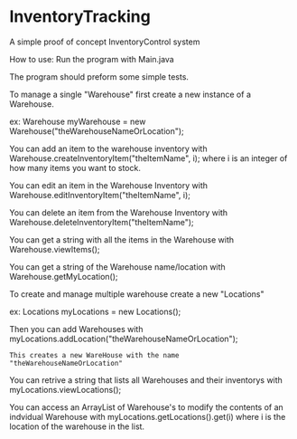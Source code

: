 # InventoryTracking
A simple proof of concept InventoryControl system

How to use:
Run the program with Main.java

The program should preform some simple tests.

To manage a single "Warehouse" first create a new instance of a Warehouse.

  ex: Warehouse myWarehouse = new Warehouse("theWarehouseNameOrLocation");
  
  You can add an item to the warehouse inventory with Warehouse.createInventoryItem("theItemName", i); where i is an integer of how many items you want to stock.
  
  You can edit an item in the Warehouse Inventory with Warehouse.editInventoryItem("theItemName", i);
  
  You can delete an item from the Warehouse Inventory with Warehouse.deleteInventoryItem("theItemName");
  
  You can get a string with all the items in the Warehouse with Warehouse.viewItems();
  
  You can get a string of the Warehouse name/location with Warehouse.getMyLocation();
  
  
To create and manage multiple warehouse create a new "Locations"

  ex: Locations myLocations = new Locations();
  
  Then you can add Warehouses with myLocations.addLocation("theWarehouseNameOrLocation");
  
    This creates a new WareHouse with the name "theWarehouseNameOrLocation"
    
  You can retrive a string that lists all Warehouses and their inventorys with myLocations.viewLocations();
  
  You can access an ArrayList of Warehouse's to modify the contents of an indvidual Warehouse with myLocations.getLocations().get(i) 
      where i is the location of the warehouse in the list.
 
